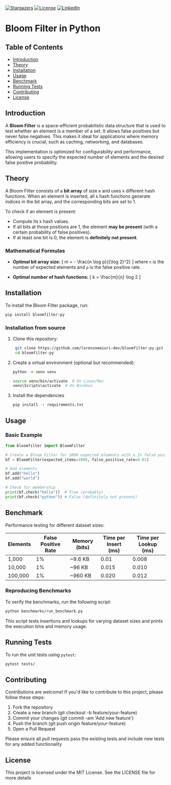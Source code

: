 [![Stargazers][stars-shield]][stars-url]
[![License][license-shield]][license-url]
[![LinkedIn][linkedin-shield]][linkedin-url]

# Bloom Filter in Python

## Table of Contents

- [Introduction](#introduction)
- [Theory](#theory)
- [Installation](#installation)
- [Usage](#usage)
- [Benchmark](#benchmark)
- [Running Tests](#running-tests)
- [Contributing](#contributing)
- [License](#license)

## Introduction

A **Bloom Filter** is a space-efficient probabilistic data structure that is used to test whether an element is a member of a set. It allows false positives but never false negatives. This makes it ideal for applications where memory efficiency is crucial, such as caching, networking, and databases.

This implementation is optimized for configurability and performance, allowing users to specify the expected number of elements and the desired false positive probability.

## Theory

A Bloom Filter consists of a **bit array** of size `m` and uses `k` different hash functions. When an element is inserted, all `k` hash functions generate indices in the bit array, and the corresponding bits are set to 1.

To check if an element is present:

- Compute its `k` hash values.
- If all bits at those positions are 1, the element **may be present** (with a certain probability of false positives).
- If at least one bit is 0, the element is **definitely not present**.

### Mathematical Formulas

- **Optimal bit array size:**
  \[
  m = - \frac{n \log p}{(\log 2)^2}
  \]
  where `n` is the number of expected elements and `p` is the false positive rate.

- **Optimal number of hash functions:**
  \[
  k = \frac{m}{n} \log 2
  \]

## Installation

To install the Bloom Filter package, run:

```sh
pip install bloomfilter-py
```

### Installation from source

1. Clone this repository:

   ```bash
    git clone https://github.com/lorenzomaiuri-dev/bloomfilter-py.git
    cd bloomfilter-py
2. Create a virtual environment (optional but recommended):

    ```bash
    python -m venv venv

    source venv/bin/activate  # On Linux/Mac
    venv\Scripts\activate  # On Windows
3. Install the dependencies

    ```bash
    pip install -r requirements.txt

## Usage

### Basic Example

```python
from bloomfilter import BloomFilter

# Create a Bloom Filter for 1000 expected elements with a 1% false positive rate
bf = BloomFilter(expected_items=1000, false_positive_rate=0.01)

# Add elements
bf.add("hello")
bf.add("world")

# Check for membership
print(bf.check("hello"))  # True (probably)
print(bf.check("python")) # False (definitely not present)
```

## Benchmark

Performance testing for different dataset sizes:

| Elements | False Positive Rate | Memory (bits) | Time per Insert (ms) | Time per Lookup (ms) |
|----------|---------------------|--------------|--------------------|--------------------|
| 1,000    | 1%                  | ~9.6 KB      | 0.01               | 0.008              |
| 10,000   | 1%                  | ~96 KB       | 0.015              | 0.010              |
| 100,000  | 1%                  | ~960 KB      | 0.020              | 0.012              |

### Reproducing Benchmarks

To verify the benchmarks, run the following script:

```sh
python benchmarks/run_benchmark.py
```

This script tests insertions and lookups for varying dataset sizes and prints the execution time and memory usage.

## Running Tests

To run the unit tests using `pytest`:

```sh
pytest tests/
```

## Contributing

Contributions are welcome! If you'd like to contribute to this project, please follow these steps:

1. Fork the repository
2. Create a new branch (git checkout -b feature/your-feature)
3. Commit your changes (git commit -am 'Add new feature')
4. Push the branch (git push origin feature/your-feature)
5. Open a Pull Request

Please ensure all pull requests pass the existing tests and include new tests for any added functionality

## License

This project is licensed under the MIT License. See the LICENSE file for more details

<!-- LINKS & IMAGES -->
[stars-shield]: https://img.shields.io/github/stars/lorenzomaiuri-dev/bloomfilter-py?style=social
[stars-url]: https://github.com/lorenzomaiuri-dev/bloomfilter-py/stargazers
[license-shield]: https://img.shields.io/badge/License-MIT-yellow.svg
[license-url]: https://opensource.org/licenses/MIT
[linkedin-shield]: https://img.shields.io/badge/LinkedIn-Profile-blue?logo=linkedin&logoColor=white
[linkedin-url]: https://www.linkedin.com/in/maiurilorenzo
